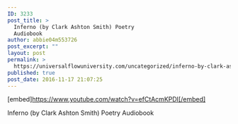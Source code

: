 ```yaml
---
ID: 3233
post_title: >
  Inferno (by Clark Ashton Smith) Poetry
  Audiobook
author: abbie04m553726
post_excerpt: ""
layout: post
permalink: >
  https://universalflowuniversity.com/uncategorized/inferno-by-clark-ashton-smith-poetry-audiobook/
published: true
post_date: 2016-11-17 21:07:25
---
```

[embed]https://www.youtube.com/watch?v=efCtAcmKPDI[/embed]<br>
<p>Inferno (by Clark Ashton Smith) Poetry Audiobook</p>